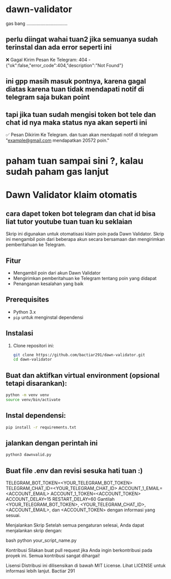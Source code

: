 # dawn-validator
gas bang ................................
## perlu diingat wahai tuan2 jika semuanya sudah terinstal dan ada error seperti ini 
❌ Gagal Kirim Pesan Ke Telegram: 404 - {"ok":false,"error_code":404,"description":"Not Found"}
## ini gpp masih masuk pontnya, karena gagal diatas karena tuan tidak mendapati notif di telegram saja bukan point
## tapi jika tuan sudah mengisi token bot tele dan chat id nya maka status nya akan seperti ini
✅   Pesan Dikirim Ke Telegram.
dan tuan akan mendapati notif di telegram "example@gmail.com mendapatkan 20572 poin."
# paham tuan sampai sini ?, kalau sudah paham gas lanjut
# Dawn Validator klaim otomatis
## cara dapet token bot telegram dan chat id bisa liat tutor youtube tuan tuan ku seklaian  

Skrip ini digunakan untuk otomatisasi klaim poin pada Dawn Validator. Skrip ini mengambil poin dari beberapa akun secara bersamaan dan mengirimkan pemberitahuan ke Telegram.

## Fitur

- Mengambil poin dari akun Dawn Validator
- Mengirimkan pemberitahuan ke Telegram tentang poin yang didapat
- Penanganan kesalahan yang baik

## Prerequisites

- Python 3.x
- `pip` untuk menginstal dependensi

## Instalasi

1. Clone repositori ini:

   ```bash
   git clone https://github.com/bactiar291/dawn-validator.git
   cd dawn-validator
   ```
## Buat dan aktifkan virtual environment (opsional tetapi disarankan):

```bash
python -m venv venv
source venv/bin/activate
```
## Instal dependensi:

```bash
pip install -r requirements.txt
```

## jalankan dengan perintah ini 
```bash 
python3 dawnvalid.py
```
## Buat file .env dan revisi sesuka hati tuan :)
TELEGRAM_BOT_TOKEN=<YOUR_TELEGRAM_BOT_TOKEN>
TELEGRAM_CHAT_ID=<YOUR_TELEGRAM_CHAT_ID>
ACCOUNT_1_EMAIL=<ACCOUNT_EMAIL>
ACCOUNT_1_TOKEN=<ACCOUNT_TOKEN>
ACCOUNT_DELAY=15
RESTART_DELAY=60
Gantilah <YOUR_TELEGRAM_BOT_TOKEN>, <YOUR_TELEGRAM_CHAT_ID>, <ACCOUNT_EMAIL>, dan <ACCOUNT_TOKEN> dengan informasi yang sesuai.

Menjalankan Skrip
Setelah semua pengaturan selesai, Anda dapat menjalankan skrip dengan:

bash
python your_script_name.py


Kontribusi
Silakan buat pull request jika Anda ingin berkontribusi pada proyek ini. Semua kontribusi sangat dihargai!

Lisensi
Distribusi ini dilisensikan di bawah MIT License. Lihat LICENSE untuk informasi lebih lanjut.
Bactiar 291

